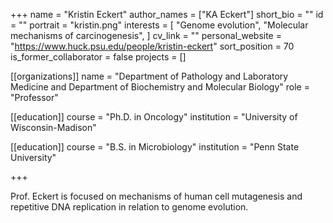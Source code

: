 +++
name = "Kristin Eckert"
author_names = ["KA Eckert"]
short_bio = ""
id = ""
portrait = "kristin.png"
interests = [
  "Genome evolution",
  "Molecular mechanisms of carcinogenesis",
]
cv_link = ""
personal_website = "https://www.huck.psu.edu/people/kristin-eckert"
sort_position = 70
is_former_collaborator = false
projects = []

[[organizations]]
    name = "Department of Pathology and Laboratory Medicine and Department of Biochemistry and Molecular Biology"
    role = "Professor"

[[education]]
  course = "Ph.D. in Oncology"
  institution = "University of Wisconsin-Madison"

[[education]]
  course = "B.S. in Microbiology"
  institution = "Penn State University"

+++

Prof. Eckert is focused on mechanisms of human cell mutagenesis and repetitive DNA replication in relation to genome evolution.
